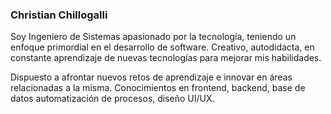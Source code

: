 ### Christian Chillogalli

Soy Ingeniero de Sistemas apasionado por la tecnología, teniendo un enfoque primordial en el desarrollo de software. Creativo, autodidacta, en constante aprendizaje de nuevas tecnologías para mejorar mis habilidades.

Dispuesto a afrontar nuevos retos de aprendizaje e innovar en áreas relacionadas a la misma. Conocimientos en frontend, backend, base de datos automatización de procesos, diseño UI/UX.
